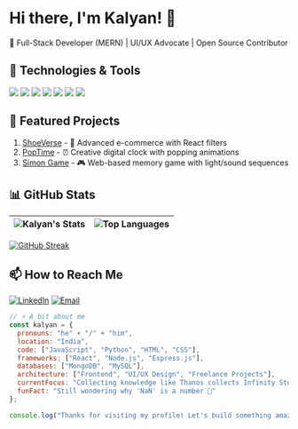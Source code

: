 ﻿# Hi there, I'm Kalyan! 👋

🚀 Full-Stack Developer (MERN) | UI/UX Advocate | Open Source Contributor 

## 🔧 Technologies & Tools
![](https://img.shields.io/badge/Code-React-informational?style=flat&logo=react&color=61DAFB)
![](https://img.shields.io/badge/Code-JavaScript-informational?style=flat&logo=javascript&color=F7DF1E)
![](https://img.shields.io/badge/Code-Node.js-informational?style=flat&logo=node.js&color=339933)
![](https://img.shields.io/badge/Code-Express.js-informational?style=flat&logo=express&color=000000)
![](https://img.shields.io/badge/Database-MongoDB-informational?style=flat&logo=mongodb&color=47A248)
![](https://img.shields.io/badge/Editor-VS_Code-informational?style=flat&logo=visual-studio-code&color=007ACC)
![](https://img.shields.io/badge/Tools-Git-informational?style=flat&logo=git&color=F05032)

## 🌟 Featured Projects
1. [ShoeVerse](https://github.com/Kalyan-github-4/ShoeVerse) - 🛒 Advanced e-commerce with React filters
2. [PopTime](https://github.com/Kalyan-github-4/PopTime) - ⏰ Creative digital clock with popping animations 
3. [Simon Game](https://github.com/Kalyan-github-4/Simon-Game) - 🎮 Web-based memory game with light/sound sequences

## 📊 GitHub Stats
| ![Kalyan's Stats](https://github-readme-stats.vercel.app/api?username=Kalyan-github-4&show_icons=true&theme=radical&hide_border=true) | ![Top Languages](https://github-readme-stats.vercel.app/api/top-langs/?username=Kalyan-github-4&layout=compact&theme=radical&hide_border=true) |
|--------------------------------------------------------------------------------------------------------------------------------------|----------------------------------------------------------------------------------------------------------------------------------------------|

[![GitHub Streak](https://streak-stats.demolab.com?user=Kalyan-github-4&theme=dark)](https://github.com/DenverCoder1/github-readme-streak-stats)
## 📫 How to Reach Me
[![LinkedIn](https://img.shields.io/badge/LinkedIn-Kalyan_Manna-informational?style=flat&logo=linkedin&color=0A66C2)](https://www.linkedin.com/in/kalyan-manna-840861352)
[![Email](https://img.shields.io/badge/Email-kalyanmanna439@gmail.com-informational?style=flat&logo=gmail&color=EA4335)](mailto:kalyanmanna439@gmail.com)

```javascript
// ⚡ A bit about me
const kalyan = {
  pronouns: "he" + "/" + "him",
  location: "India",
  code: ["JavaScript", "Python", "HTML", "CSS"],
  frameworks: ["React", "Node.js", "Express.js"],
  databases: ["MongoDB", "MySQL"],
  architecture: ["Frontend", "UI/UX Design", "Freelance Projects"],
  currentFocus: "Collecting knowledge like Thanos collects Infinity Stones 💎 — but only a few get mastered... for now. 🚀",
  funFact: "Still wondering why 'NaN' is a number 🤔"
};

console.log("Thanks for visiting my profile! Let's build something amazing together! 🌟");
```

